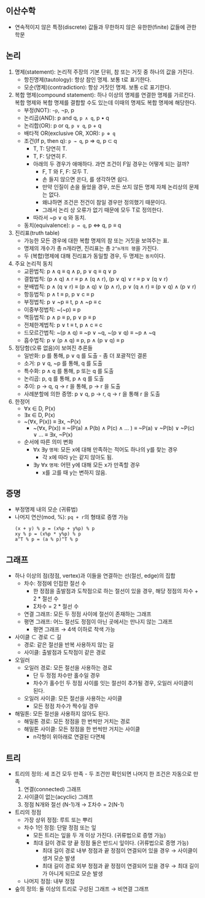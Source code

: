 ## 이산수학

- 연속적이지 않은 특정(discrete) 값들과 무한하지 않은 유한한(finite) 값들에 관한 학문

## 논리

1. 명제(statement): 논리적 주장의 기본 단위, 참 또는 거짓 중 하나의 값을 가진다.
    - 항진명제(tautology): 항상 참인 명제. 보통 t로 표기한다.
    - 모순(명제)(contradiction): 항상 거짓인 명제. 보통 c로 표기한다.
2. 복합 명제(compound statement): 하나 이상의 명제를 연결한 명제를 가르킨다. 복합 명제와 복합 명제를 결합할 수도 있는데 이때의 명제도 복합 명제에 해당한다.
    - 부정(NOT): `~p`, ¬p, p
    - 논리곱(AND): p and q, `p ∧ q`, p • q
    - 논리합(OR): p or q, `p ∨ q`, p + q
    - 배타적 OR(exclusive OR, XOR): `p ⊕ q`
    - 조건(If p, then q): `p → q`, p ⇒ q, p ⊂ q
        - T, T: 당연히 T.
        - T, F: 당연히 F.
        - 아래의 두 경우가 애매하다. 과연 조건이 F일 경우는 어떻게 되는 걸까?
            - F, T 와 F, F: 모두 T.
            - 손 들지 않으면 쏜다, 를 생각하면 쉽다.
            - 만약 인질이 손을 들었을 경우, 쏘든 쏘지 않든 명제 자체 논리상의 문제는 없다.
            - 왜냐하면 조건은 전건이 참일 경우만 정의했기 때문이다.
            - 그래서 논리 상 오류가 없기 때문에 모두 T로 정의한다.
        - 따라서 ~p ∨ q 와 동치.
    - 동치(equivalence): `p ↔ q`, p ⇔ q, p ≡ q
3. 진리표(truth table)
    - 가능한 모든 경우에 대한 복합 명제의 참 또는 거짓을 보여주는 표.
    - 명제의 개수가 총 n개라면, 진리표는 총 `2^n개의 행`을 가진다.
    - 두 (복합)명제에 대해 진리표가 동일할 경우, 두 명제는 `동치`이다.
4. 주요 논리적 동치
    - 교환법칙: p ∧ q ≡ q ∧ p,  p ∨ q ≡ q ∨ p
    - 결합법칙: (p ∧ q) ∧ r ≡ p ∧ (q ∧ r), (p ∨ q) ∨ r ≡ p ∨ (q ∨ r)
    - 분배법칙: p ∧ (q ∨ r) ≡ (p ∧ q) ∨ (p ∧ r), p ∨ (q ∧ r) ≡ (p ∨ q) ∧ (p ∨ r)
    - 항등법칙: p ∧ t ≡ p, p ∨ c ≡ p
    - 부정법칙: p ∨ ~p ≡ t, p ∧ ~p ≡ c
    - 이중부정법칙: ~(~p) ≡ p
    - 멱등법칙: p ∧ p ≡ p, p ∨ p ≡ p
    - 전체한계법칙: p ∨ t ≡ t, p ∧ c ≡ c
    - 드모르간법칙: ~(p ∧ q) ≡ ~p ∨ ~q, ~(p ∨ q) ≡ ~p ∧ ~q
    - 흡수법칙: p ∨ (p ∧ q) ≡ p, p ∧ (p ∨ q) ≡ p
5. 정당함(오류 없음)이 보여진 추론들
    - 일반화: p 를 통해, p ∨ q 를 도출 - 좀 더 포괄적인 결론
    - 소거: p ∨ q, ~p 를 통해, q 를 도출
    - 특수화: p ∧ q 를 통해, p 또는 q 를 도출
    - 논리곱: p, q 를 통해, p ∧ q 를 도출
    - 추이: p → q, q → r 을 통해, p → r 을 도출
    - 사례분할에 의한 증명: p ∨ q, p → r, q → r 을 통해 r 을 도출
6. 한정어
    - ∀x ∈ D, P(x)
    - ∃x ∈ D, P(x)
    - ~(∀x, P(x)) ≡ ∃x, ~P(x)
        - ~(∀x, P(x)) ≡ ~(P(a) ∧ P(b) ∧ P(c) ∧ ... ) ≡ ~P(a) ∨ ~P(b) ∨ ~P(c) ∨ ... ≡ ∃x, ~P(x)
    - 순서에 따른 의미 변화
        - ∀x ∃y `명제`: 모든 x에 대해 만족하는 적어도 하나의 y를 찾는 경우
            - 각 x에 따라 y는 같지 않아도 됨.
        - ∃y ∀x `명제`: 어떤 y에 대해 모든 x가 만족할 경우
            - x를 고를 때 y는 변하지 않음.

## 증명

- 부정명제 내의 모순 (귀류법)
- 나머지 연산(mod, %): `pq + r`의 형태로 증명 가능
    ```
    (x + y) % p = (x%p + y%p) % p
    xy % p = (x%p * y%p) % p
    a^T % p = (a % p)^T % p
    ```

## 그래프

- 하나 이상의 점(정점, vertex)과 이들을 연결하는 선(절선, edge)의 집합
    - 차수: 정점에 인접한 절선 수
        - 한 정점을 출발점과 도착점으로 하는 절선이 있을 경우, 해당 정점의 차수 + 2 * 절선 수
        - Σ차수 = 2 * 절선 수
    - 연결 그래프: 모든 두 정점 사이에 절선이 존재하는 그래프
    - 평면 그래프: 어느 절선도 정점이 아닌 곳에서는 만나지 않는 그래프
        - 평면 그래프 → 4색 이하로 착색 가능
- 사이클 ⊂ 경로 ⊂ 길
    - 경로: 같은 절선을 반복 사용하지 않는 길
    - 사이클: 출발점과 도착점이 같은 경로
- 오일러
    - 오일러 경로: 모든 절선을 사용하는 경로
        - 단 두 정점 차수만 홀수일 경우
        - 차수가 홀수인 두 정점 사이를 잇는 절선이 추가될 경우, 오일러 사이클이 된다.
    - 오일러 사이클: 모든 절선을 사용하는 사이클
        - 모든 정점 차수가 짝수일 경우
- 해밀톤: 모든 절선을 사용하지 않아도 된다.
    - 해밀톤 경로: 모든 정점을 한 번씩만 거치는 경로
    - 해밀톤 사이클: 모든 정점을 한 번씩만 거치는 사이클
        - n각형이 위아래로 연결된 다면체

## 트리

- 트리의 정의: 세 조건 모두 만족 - 두 조건만 확인되면 나머지 한 조건은 자동으로 만족
    1. 연결(connected) 그래프
    2. 사이클이 없는(acyclic) 그래프
    3. 정점 N개와 절선 (N-1)개 → Σ차수 = 2(N-1)
- 트리의 정점
    - 가장 상위 정점: 루트 또는 뿌리
    - 차수 1인 정점: 단말 정점 또는 잎
        - 모든 트리는 잎을 두 개 이상 가진다. (귀류법으로 증명 가능)
        - 최대 길이 경로 양 끝 정점 둘은 반드시 잎이다. (귀류법으로 증명 가능)
            - 최대 길이 경로 내부 정점과 끝 정점이 연결되어 있을 경우 → 사이클이 생겨 모순 발생
            - 최대 길이 경로 외부 정점과 끝 정점이 연결되어 있을 경우 → 최대 길이가 아니게 되므로 모순 발생
    - 나머지 정점: 내부 정점
- 숲의 정의: 둘 이상의 트리로 구성된 그래프 → 비연결 그래프


